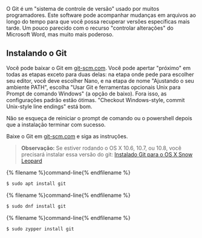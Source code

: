 O Git é um "sistema de controle de versão" usado por muitos programadores. Este software pode acompanhar mudanças em arquivos ao longo do tempo para que você possa recuperar versões específicas mais tarde. Um pouco parecido com o recurso "controlar alterações" do Microsoft Word, mas muito mais poderoso.

## Instalando o Git

<!--sec data-title="Installing Git: Windows" data-id="git_install_windows"
data-collapse=true ces-->

Você pode baixar o Git em [git-scm.com](https://git-scm.com/). Você pode apertar "próximo" em todas as etapas exceto para duas delas: na etapa onde pede para escolher seu editor, você deve escolher Nano, e na etapa de nome "Ajustando o seu ambiente PATH", escolha "Usar Git e ferramentas opcionais Unix para Prompt de comando Windows" (a opção de baixo). Fora isso, as configurações padrão estão ótimas. "Checkout Windows-style, commit Unix-style line endings" está bom.

Não se esqueça de reiniciar o prompt de comando ou o powershell depois que a instalação terminar com sucesso. <!--endsec-->

<!--sec data-title="Installing Git: OS X" data-id="git_install_OSX"
data-collapse=true ces-->

Baixe o Git em [git-scm.com](https://git-scm.com/) e siga as instruções.

> **Observação:** Se estiver rodando o OS X 10.6, 10.7, ou 10.8, você precisará instalar essa versão do git: [Instalado Git para o OS X Snow Leopard](https://sourceforge.net/projects/git-osx-installer/files/git-2.3.5-intel-universal-snow-leopard.dmg/download)

<!--endsec-->

<!--sec data-title="Installing Git: Debian or Ubuntu" data-id="git_install_debian_ubuntu"
data-collapse=true ces-->

{% filename %}command-line{% endfilename %}

```bash
$ sudo apt install git
```

<!--endsec-->

<!--sec data-title="Installing Git: Fedora" data-id="git_install_fedora"
data-collapse=true ces-->

{% filename %}command-line{% endfilename %}

```bash
$ sudo dnf install git
```

<!--endsec-->

<!--sec data-title="Installing Git: openSUSE" data-id="git_install_openSUSE"
data-collapse=true ces-->

{% filename %}command-line{% endfilename %}

```bash
$ sudo zypper install git
```

<!--endsec-->